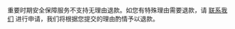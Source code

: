 重要时期安全保障服务不支持无理由退款。如您有特殊理由需要退款，请 [联系我们](https://cloud.tencent.com/online-service) 进行申请，我们将根据您提交的理由酌情予以退款。
